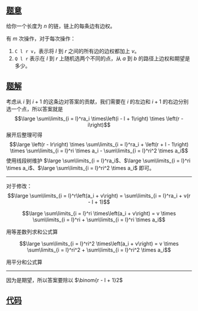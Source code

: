 ## [题意](https://www.luogu.com.cn/problem/P2221)
给你一个长度为 $n$ 的链，链上的每条边有边权。

有 $m$ 次操作，对于每次操作：
1. `C l r v`，表示将 $l$ 到 $r$ 之间的所有边的边权都加上 $v$。
2. `Q l r` 表示在 $l$ 到 $r$ 上随机选两个不同的点，从 $a$ 到 $b$ 的路径上边权和期望是多少。

## [题解]()
考虑从 $i$ 到 $i + 1$ 的这条边对答案的贡献，我们需要在 $i$ 的左边和 $i + 1$ 的右边分别选一个点，所以答案就是
$$\large \sum\limits_{i = l}^ra_i \times\left(i - l + 1\right) \times \left(r - i\right)$$
展开后整理可得
$$\large \left(r - lr\right) \times \sum\limits_{i = l}^ra_i + \left(r + l - 1\right) \times \sum\limits_{i = l}^ri \times a_i - \sum\limits_{i = l}^ri^2 \times a_i$$
使用线段树维护 $\large \sum\limits_{i = l}^ra_i$、$\large \sum\limits_{i = l}^ri \times a_i$、$\large \sum\limits_{i = l}^ri^2 \times a_i$ 即可。

---
对于修改：
$$\large \sum\limits_{i = l}^r\left(a_i + v\right) = \sum\limits_{i = l}^ra_i + v(r - l + 1)$$

$$\large \sum\limits_{i = l}^ri \times\left(a_i + v\right) = v \times \sum\limits_{i = l}^ri + \sum\limits_{i = l}^ri \times a_i$$

用等差数列求和公式算

$$\large \sum\limits_{i = l}^ri^2 \times\left(a_i + v\right) = v \times \sum\limits_{i = l}^ri^2 + \sum\limits_{i = l}^ri^2 \times a_i$$

用平分和公式算

---
因为是期望，所以答案要除以 $\binom{r - l + 1}2$

## [代码](https://raw.verge.tk/rb-tree/rb-tree/main/Code/Luogu/P2221.cpp)
